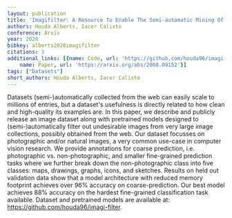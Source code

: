 ```yaml
---
layout: publication
title: 'Imagifilter: A Resource To Enable The Semi-automatic Mining Of Images At Scale'
authors: Houda Alberts, Iacer Calixto
conference: Arxiv
year: 2020
bibkey: alberts2020imagifilter
citations: 3
additional_links: [{name: Code, url: 'https://github.com/houda96/imagi-filter'}, {
    name: Paper, url: 'https://arxiv.org/abs/2008.09152'}]
tags: ["Datasets"]
short_authors: Houda Alberts, Iacer Calixto
---
```

Datasets (semi-)automatically collected from the web can easily scale to
millions of entries, but a dataset's usefulness is directly related to how
clean and high-quality its examples are. In this paper, we describe and
publicly release an image dataset along with pretrained models designed to
(semi-)automatically filter out undesirable images from very large image
collections, possibly obtained from the web. Our dataset focusses on
photographic and/or natural images, a very common use-case in computer vision
research. We provide annotations for coarse prediction, i.e. photographic vs.
non-photographic, and smaller fine-grained prediction tasks where we further
break down the non-photographic class into five classes: maps, drawings,
graphs, icons, and sketches. Results on held out validation data show that a
model architecture with reduced memory footprint achieves over 96% accuracy on
coarse-prediction. Our best model achieves 88% accuracy on the hardest
fine-grained classification task available. Dataset and pretrained models are
available at: https://github.com/houda96/imagi-filter.